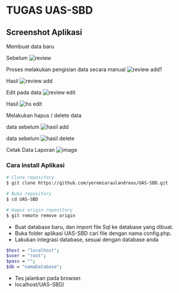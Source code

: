 # TUGAS UAS-SBD


## Screenshot Aplikasi


Membuat data baru 

Sebelum
![review](https://user-images.githubusercontent.com/81977332/125195102-6731b680-e27e-11eb-8632-6130e7bb9471.png)

Proses
melakukan pengisian data secara manual
![review add1](https://user-images.githubusercontent.com/81977332/125195176-bd9ef500-e27e-11eb-9aa6-2c2cbae4e50e.png)


Hasil
![review add](https://user-images.githubusercontent.com/81977332/125195187-d3141f00-e27e-11eb-89d5-0c4435283927.png)

Edit pada data
![review edit](https://user-images.githubusercontent.com/81977332/125195586-77e32c00-e280-11eb-9a82-a50015bad30c.png)

Hasil
![hs edit](https://user-images.githubusercontent.com/81977332/125195620-a3661680-e280-11eb-9fc4-f9a72ce12cc7.png)

Melakukan hapus / delete data


data sebelum 
![hasil add](https://user-images.githubusercontent.com/81977332/125195734-2c7d4d80-e281-11eb-8eb2-4fad4e8991dd.png)

data sebelum
![hasil delete](https://user-images.githubusercontent.com/81977332/125195751-4585fe80-e281-11eb-8373-9544b7a4128a.png)


Cetak Data Laporan
![image](https://user-images.githubusercontent.com/81977332/126036731-3a4d8d42-e94e-4fc6-9a93-d374655fec65.png)


### Cara install Aplikasi 
```bash
# Clone repository
$ git clone https://github.com/yeremiaraulandreas/UAS-SBD.git

# Buka repository
$ cd UAS-SBD

# Hapus origin repository
$ git remote remove origin
```
- Buat database baru, dan import file Sql ke database yang dibuat. 
- Buka folder aplikasi UAS-SBD cari file dengan nama config.php.
- Lakukan integrasi database, sesuai dengan database anda
```bash
$host = "localhost";
$user = "root";
$pass = "";
$db = "namaDatabase";
```
- Tes jalankan pada browser.
- localhost/UAS-SBD/


